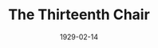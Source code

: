 ---
title: The Thirteenth Chair
date: 1929-02-14
closing_date: 1929-02-15
layout: productions
featured_image: 
image_caption:
image_credit:
playbill: 
category: 
Theatre: Theatre Jacksonville
cast:
  Braddish Trent: Stuart Cavanagh
  Doolan: Martin S. Fabian
  Edward Wales: Don Ferrandou
  Elizabeth Erskine: Mrs. Cyril Copp
  Grace Standish: Sara Clark
  Helen O'Neill: Nancy Hoyt
  Helen Trent: Edith Pullen
  Howard Standish: Cyril Copp
  Mary Eastwood: Harriet Pullen
  Mrs. Crosby: Mrs. Fred E. Boston
  Philip Mason: Edward Goodman
  Pollock: Frank H. Elmore, Jr.
  Rosaline La Grange: Mazie McElwain Shepard
  Roscoe Crosby: J.H. Spence
  Sergeant Dunn: Morris Smith
  Tim Donahue: Gordon McCauley
  Will Crosby: Ralph W. Cooper, Jr.
crew:
  Director: Paul Stuart Buchanan
orchestra:
external_links:
---